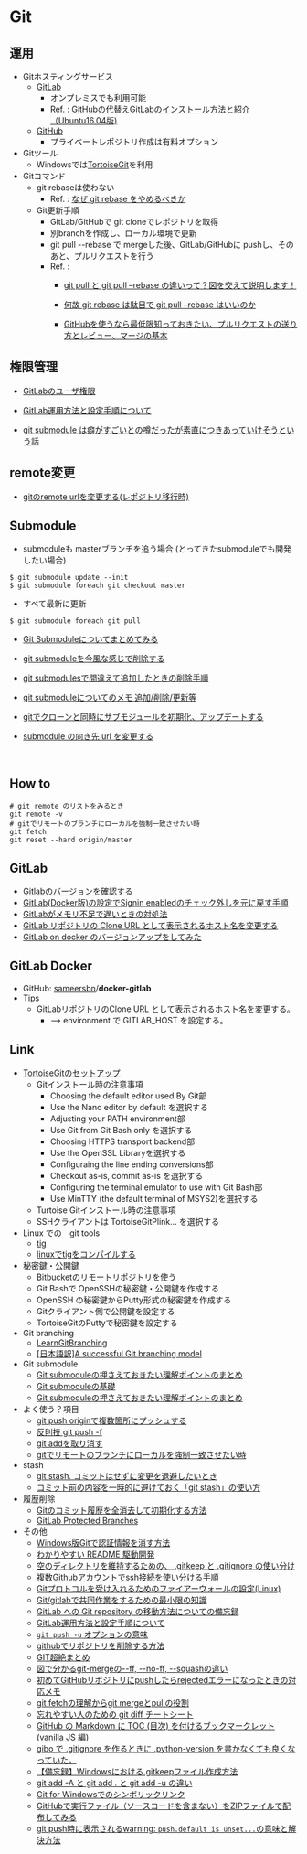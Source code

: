 
# Git

## 運用

* Gitホスティングサービス
  * [GitLab](https://about.gitlab.com/) 
     * オンプレミスでも利用可能
      * Ref. : [GitHubの代替えGitLabのインストール方法と紹介（Ubuntu16.04版)]()
  * [GitHub](https://github.com/)
    * プライベートレポジトリ作成は有料オプション
* Gitツール
  * Windowsでは[TortoiseGit](https://tortoisegit.org/)を利用
* Gitコマンド
  * git rebaseは使わない
    * Ref. : [なぜ git rebase をやめるべきか](https://frasco.io/why-you-should-stop-using-git-rebase-535fa30d7e25)
  * Git更新手順
    * GitLab/GitHubで git cloneでレポジトリを取得
    * 別branchを作成し、ローカル環境で更新
    * git pull --rebase で mergeした後、GitLab/GitHubに pushし、そのあと、プルリクエストを行う
    * Ref. :
      * [git pull と git pull –rebase の違いって？図を交えて説明します！](http://kray.jp/blog/git-pull-rebase/)

      * [何故 git rebase は駄目で git pull –rebase はいいのか](https://www.lancard.com/blog/2016/11/07/git-rebase-and-pull-rebase/)
      * [GitHubを使うなら最低限知っておきたい、プルリクエストの送り方とレビュー、マージの基本](http://www.atmarkit.co.jp/ait/articles/1702/27/news022.html)

## 権限管理

* [GitLabのユーザ権限](https://qiita.com/mats116/items/f11e2e25731c325eeda8)
* [GitLab運用方法と設定手順について](https://qiita.com/mikoski01/items/7a7795a8a1e98d9ba6d9)

* [git submodule は癖がすごいとの噂だったが素直につきあっていけそうという話](https://www.d-wood.com/blog/2014/05/22_6257.html)

## remote変更


* [gitのremote urlを変更する(レポジトリ移行時)](https://qiita.com/minoringo/items/917e325892733e0d606e)

## Submodule

* submoduleも masterブランチを追う場合 (とってきたsubmoduleでも開発したい場合)

```
$ git submodule update --init
$ git submodule foreach git checkout master
```

* すべて最新に更新

```
$ git submodule foreach git pull
```

* [Git Submoduleについてまとめてみる](https://qiita.com/BlueSilverCat/items/19bb9b814572cd35b2ae)
*  [git submoduleを今風な感じで削除する](https://qiita.com/u1aryz/items/8d1923da79158439eeaa)
*  [git submodulesで間違えて追加したときの削除手順](https://qiita.com/knsh14/items/941f2ec2ec76ef1d1940)
*  [git submoduleについてのメモ 追加/削除/更新等](https://rcmdnk.com/blog/2013/10/18/computer-git/)
* [gitでクローンと同時にサブモジュールを初期化、アップデートする](https://blog.isao.co.jp/git%E3%81%A7%E3%82%AF%E3%83%AD%E3%83%BC%E3%83%B3%E3%81%A8%E5%90%8C%E6%99%82%E3%81%AB%E3%82%B5%E3%83%96%E3%83%A2%E3%82%B8%E3%83%A5%E3%83%BC%E3%83%AB%E3%82%92%E5%88%9D%E6%9C%9F%E5%8C%96%E3%80%81/)
* [submodule の向き先 url を変更する](https://qiita.com/8mamo10/items/fd11d8c7a2d928b39173)

   ​

## How to

```
# git remote のリストをみるとき
git remote -v
# gitでリモートのブランチにローカルを強制一致させたい時
git fetch
git reset --hard origin/master
```

## GitLab

* [Gitlabのバージョンを確認する](https://orebibou.com/2016/10/gitlab%E3%81%AE%E3%83%90%E3%83%BC%E3%82%B8%E3%83%A7%E3%83%B3%E3%82%92%E7%A2%BA%E8%AA%8D%E3%81%99%E3%82%8B/)
* [GitLab(Docker版)の設定でSignin enabledのチェック外しを元に戻す手順](https://qiita.com/mikoski01/items/14ee930c44eba8eb2fdb)
* [GitLabがメモリ不足で遅いときの対処法](https://qiita.com/lanevok/items/33a694150c8473d9ab48)
* [GitLab リポジトリの Clone URL として表示されるホスト名を変更する](https://maku77.github.io/git/gitlab/change-hostname.html)
* [GitLab on docker のバージョンアップをしてみた](https://qiita.com/DG0426/items/28b205901fca9eaff80a)


## GitLab Docker

* GitHub: [sameersbn](https://github.com/sameersbn)/**docker-gitlab**
* Tips
  * GitLabリポジトリのClone URL として表示されるホスト名を変更する。
    * --> environment で GITLAB_HOST を設定する。

## Link

* [TortoiseGitのセットアップ](https://qiita.com/SkyLaptor/items/6347f38c8c010f4d5bd2)
  * Gitインストール時の注意事項
    * Choosing the default editor used By Git部
     * Use the Nano editor by default を選択する
    * Adjusting your PATH environment部
     * Use Git from Git Bash only を選択する
    * Choosing HTTPS transport backend部
     * Use the OpenSSL Libraryを選択する
    * Configuraing the line ending conversions部
     * Checkout as-is, commit as-is を選択する
    * Configuring the terminal emulator to use with Git Bash部
     * Use MinTTY (the default terminal of MSYS2)を選択する
  * Turtoise Gitインストール時の注意事項
   * SSHクライアントは TortoiseGitPlink... を選択する
* Linux での　git tools
   * [tig](https://github.com/jonas/tig) 
   * [linuxでtigをコンパイルする](https://qiita.com/tdrk/items/06b21bedff3244e21aae)
* 秘密鍵・公開鍵
  * [Bitbucketのリモートリポジトリを使う](http://moondoldo.com/DoldoWorkz/?Git%2FBitbucket%E3%81%AE%E3%83%AA%E3%83%A2%E3%83%BC%E3%83%88%E3%83%AA%E3%83%9D%E3%82%B8%E3%83%88%E3%83%AA%E3%82%92%E4%BD%BF%E3%81%86)
   * Git Bashで OpenSSHの秘密鍵・公開鍵を作成する
   * OpenSSH の秘密鍵からPutty形式の秘密鍵を作成する
   * Gitクライアント側で公開鍵を設定する
   * TortoiseGitのPuttyで秘密鍵を設定する
* Git branching
  * [LearnGitBranching](k.swd.cc/learnGitBranching-ja/)
  * [[日本語訳]A successful Git branching model](https://qiita.com/homhom44/items/9f13c646fa2619ae63d0)
* Git submodule
  * [Git submoduleの押さえておきたい理解ポイントのまとめ](https://qiita.com/kinpira/items/3309eb2e5a9a422199e9)
  * [Git submoduleの基礎](https://qiita.com/sotarok/items/0d525e568a6088f6f6bb)
  * [Git submoduleの押さえておきたい理解ポイントのまとめ](https://qiita.com/kinpira/items/3309eb2e5a9a422199e9)
* よく使う？項目
    * [git push originで複数箇所にプッシュする](https://qiita.com/sasaplus1/items/ed518bb14ef8e3da06bf)
    * [反則技 git push -f](https://qiita.com/ppworks/items/94c0107d98e55f903ea9)
    * [git addを取り消す](http://tweeeety.hateblo.jp/entry/2015/06/10/212631)
    * [gitでリモートのブランチにローカルを強制一致させたい時](https://qiita.com/ms2sato/items/72b48c1b1923beb1e186)
* stash
    * [git stash. コミットはせずに変更を退避したいとき](https://qiita.com/chihiro/items/f373873d5c2dfbd03250)
    * [コミット前の内容を一時的に避けておく「git stash」の使い方](https://www.granfairs.com/blog/staff/git-stash)
* 履歴削除
    * [Gitのコミット履歴を全消去して初期化する方法](http://sagelog.com/2017/10/12/post-485/)
    * [GitLab Protected Branches](https://docs.gitlab.com/ce/user/project/protected_branches.html)
* その他
    * [Windows版Gitで認証情報を消す方法]( https://cpoint-lab.co.jp/article/201804/windows%E7%89%88git%E3%81%A7%E8%AA%8D%E8%A8%BC%E6%83%85%E5%A0%B1%E3%82%92%E6%B6%88%E3%81%99%E6%96%B9%E6%B3%95/)
    * [わかりやすい README 駆動開発](https://qiita.com/b4b4r07/items/c80d53db9a0fd59086ec)
    * [空のディレクトリを維持するための、 .gitkeep と .gitignore の使い分け](https://qiita.com/ndxbn/items/f124d2b183b60cb074e2)
    * [複数Githubアカウントでssh接続を使い分ける手順](https://qiita.com/yampy/items/24638156abd383e08758)
    * [Gitプロトコルを受け入れるためのファイアーウォールの設定(Linux)](https://www.ipentec.com/document/document.aspx?page=linux-firewall-accept-git-protocol)
    * [Git/gitlabで共同作業をするための最小限の知識](https://doss.eidos.ic.i.u-tokyo.ac.jp/html/git.html)
    * [GitLab への Git repository の移動方法についての備忘録](https://www.labohyt.net/blog/server/post-435/)
    * [GitLab運用方法と設定手順について](https://qiita.com/mikoski01/items/7a7795a8a1e98d9ba6d9)
    * [`git push -u` オプションの意味](https://qiita.com/ironsand/items/6c301fef730d53f35bc3)
    * [githubでリポジトリを削除する方法](https://qiita.com/PlanetMeron/items/4d164eff7bff2243cf06)
    * [GIT超絶まとめ](https://qiita.com/masashi127/items/2e103c3fba9d1b058961)
    * [図で分かるgit-mergeの--ff, --no-ff, --squashの違い](http://d.hatena.ne.jp/sinsoku/20111025/1319497900)
    * [初めてGitHubリポジトリにpushしたらrejectedエラーになったときの対応メモ](https://qiita.com/takanatsu/items/fc89de9bd11148da1438)
    * [git fetchの理解からgit mergeとpullの役割](https://qiita.com/osamu1203/items/cb94ef9da02e1ec3e921)
    * [忘れやすい人のための git diff チートシート](https://qiita.com/shibukk/items/8c9362a5bd399b9c56be)
    * [GitHub の Markdown に TOC (目次) を付けるブックマークレット (vanilla JS 編)](https://qiita.com/hokkun_dayo/items/bd3ec64fba293f4aca08)
    * [gibo で .gitignore を作るときに .python-version を書かなくても良くなっていた。](https://qiita.com/kitsuyui/items/51cf7ddcafb345d5ba5a)
    * [【備忘録】Windowsにおける.gitkeepファイル作成方法](http://chu-bura.hateblo.jp/entry/2017/10/01/161415)
    * [git add -A と git add . と git add -u の違い](https://qiita.com/YusukeHigaki/items/06e38eec96387d408780)
    * [Git for Windowsでのシンボリックリンク ](https://opcdiary.net/?p=31100)
    * [GitHubで実行ファイル（ソースコードを含まない）をZIPファイルで配布してみる](https://qiita.com/keita69sawada/items/da6d8f6b6fb8f05ca670)
    * [git push時に表示されるwarning: `push.default is unset...`の意味と解決方法](https://qiita.com/yaotti/items/a8e9f5de8dcca81d3214)


